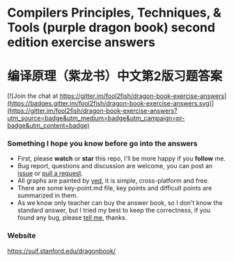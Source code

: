 # Compilers Principles, Techniques, &amp; Tools (purple dragon book) second edition exercise answers
# 编译原理（紫龙书）中文第2版习题答案

[![Join the chat at https://gitter.im/fool2fish/dragon-book-exercise-answers](https://badges.gitter.im/fool2fish/dragon-book-exercise-answers.svg)](https://gitter.im/fool2fish/dragon-book-exercise-answers?utm_source=badge&utm_medium=badge&utm_campaign=pr-badge&utm_content=badge)

### Something I hope you know before go into the answers

- First, please **watch** or **star** this repo, I'll be more happy if you **follow** me.
- Bug report, questions and discussion are welcome, you can post an [issue](https://github.com/fool2fish/dragon-book-practice-answer/issues/new) or [pull a request](https://help.github.com/articles/using-pull-requests).
- All graphs are painted by [yed](http://www.yworks.com/en/products_yed_about.html), it is simple, cross-platform and free.
- There are some key-point.md file, key points and difficult points are summarized in them.
- As we know only teacher can buy the answer book, so I don't know the standard answer, but I tried my best to keep the correctness, if you found any bug, please [tell me](https://github.com/fool2fish/dragon-book-practice-answer/issues/new), thanks.

### Website

https://suif.stanford.edu/dragonbook/
